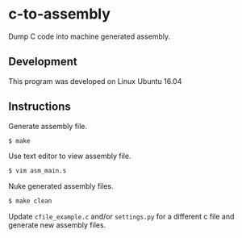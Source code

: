 # c-to-assembly
Dump C code into machine generated assembly.

## Development
This program was developed on Linux Ubuntu 16.04

## Instructions
Generate assembly file.
```bash
$ make
```

Use text editor to view assembly file.
```bash
$ vim asm_main.s
```

Nuke generated assembly files.
```bash
$ make clean
```

Update `cfile_example.c` and/or `settings.py` for a different c file and generate new assembly files.

